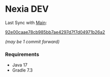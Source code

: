 # Nexia DEV

Last Sync with [Main](https://github.com/nexia-cts/Nexia-Mod/tree/main):

[92e00caae78cb985bb7ae4297d7f7d04971b26a2](https://github.com/nexia-cts/Nexia-Mod/commit/92e00caae78cb985bb7ae4297d7f7d04971b26a2)

*(may be 1 commit forward)*

### Requirements
- Java 17
- Gradle 7.3
